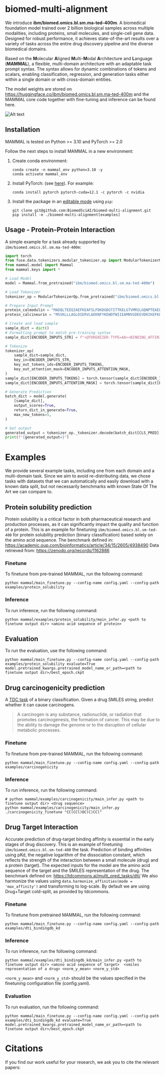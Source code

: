 
# biomed-multi-alignment

We introduce **ibm/biomed.omics.bl.sm.ma-ted-400m**.
A biomedical foundation model trained over 2 billion biological samples across multiple modalities, including proteins, small molecules, and single-cell gene data.
Designed for robust performance, it achieves state-of-the-art results over a variety of tasks across the entire drug discovery pipeline and the diverse biomedical domains.

Based on the **M**olecular **A**ligned **M**ulti-**M**odal **A**rchitecture and **L**anguage (**MAMMAL**), a flexible, multi-domain architecture with an adaptable task prompt syntax.
The syntax allows for dynamic combinations of tokens and scalars, enabling classification, regression, and generation tasks either within a single domain or with cross-domain entities.

The model weights are stored on https://huggingface.co/ibm/biomed.omics.bl.sm.ma-ted-400m and the MAMMAL core code together with fine-tuning and inference can be found here.

![Alt text](mammal.png)

## Installation
MAMMAL is tested on Python >= 3.10 and PyTorch >= 2.0

Follow the next steps to install MAMMAL in a new environment:
1. Create conda environment:
    ```
    conda create -n mammal_env python=3.10 -y
    conda activate mammal_env
    ```

2. Install PyTorch: (see [here](https://pytorch.org/get-started/locally/)). For example:
   ```
   conda install pytorch pytorch-cuda=12.1 -c pytorch -c nvidia
   ```

3. Install the package in an [editable mode](https://pip.pypa.io/en/stable/topics/local-project-installs/#editable-installs) using `pip`:
   ```
   git clone git@github.com:BiomedSciAI/biomed-multi-alignment.git
   pip install -e ./biomed-multi-alignment[examples]
   ```

## Usage - Protein-Protein Interaction
A simple example for a task already supported by `ibm/biomed.omics.bl.sm.ma-ted-400m`:
```python
import torch
from fuse.data.tokenizers.modular_tokenizer.op import ModularTokenizerOp
from mammal.model import Mammal
from mammal.keys import *

# Load Model
model = Mammal.from_pretrained("ibm/biomed.omics.bl.sm.ma-ted-400m")

# Load Tokenizer
tokenizer_op = ModularTokenizerOp.from_pretrained("ibm/biomed.omics.bl.sm.ma-ted-400m")

# Prepare Input Prompt
protein_calmodulin = "MADQLTEEQIAEFKEAFSLFDKDGDGTITTKELGTVMRSLGQNPTEAELQDMISELDQDGFIDKEDLHDGDGKISFEEFLNLVNKEMTADVDGDGQVNYEEFVTMMTSK"
protein_calcineurin = "MSSKLLLAGLDIERVLAEKNFYKEWDTWIIEAMNVGDEEVDRIKEFKEDEIFEEAKTLGTAEMQEYKKQKLEEAIEGAFDIFDKDGNGYISAAELRHVMTNLGEKLTDEEVDEMIRQMWDQNGDWDRIKELKFGEIKKLSAKDTRGTIFIKVFENLGTGVDSEYEDVSKYMLKHQ"

# Create and load sample
sample_dict = dict()
# Formatting prompt to match pre-training syntax
sample_dict[ENCODER_INPUTS_STR] = f"<@TOKENIZER-TYPE=AA><BINDING_AFFINITY_CLASS><SENTINEL_ID_0><MOLECULAR_ENTITY><MOLECULAR_ENTITY_GENERAL_PROTEIN><SEQUENCE_NATURAL_START>{protein_calmodulin}<SEQUENCE_NATURAL_END><MOLECULAR_ENTITY><MOLECULAR_ENTITY_GENERAL_PROTEIN><SEQUENCE_NATURAL_START>{protein_calcineurin}<SEQUENCE_NATURAL_END><EOS>"

# Tokenize
tokenizer_op(
    sample_dict=sample_dict,
    key_in=ENCODER_INPUTS_STR,
    key_out_tokens_ids=ENCODER_INPUTS_TOKENS,
    key_out_attention_mask=ENCODER_INPUTS_ATTENTION_MASK,
)
sample_dict[ENCODER_INPUTS_TOKENS] = torch.tensor(sample_dict[ENCODER_INPUTS_TOKENS])
sample_dict[ENCODER_INPUTS_ATTENTION_MASK] = torch.tensor(sample_dict[ENCODER_INPUTS_ATTENTION_MASK])

# Generate Prediction
batch_dict = model.generate(
    [sample_dict],
    output_scores=True,
    return_dict_in_generate=True,
    max_new_tokens=5,
)

# Get output
generated_output = tokenizer_op._tokenizer.decode(batch_dict[CLS_PRED][0])
print(f"{generated_output=}")
```


# Examples
We provide several example tasks, including one from each domain and a multi-domain task.
Since we aim to avoid re-distributing data, we chose tasks with datasets that we can automatically and easily download with a known data split, but not necessarily benchmarks with known State Of The Art we can compare to.


## Protein solubility prediction
Protein solubility is a critical factor in both pharmaceutical research and production processes, as it can significantly impact the quality and function of a protein.
This is an example for finetuning `ibm/biomed.omics.bl.sm-ted-400` for protein solubility prediction (binary classification) based solely on the amino acid sequence.
The benchmark defined in: https://academic.oup.com/bioinformatics/article/34/15/2605/4938490
Data retrieved from: https://zenodo.org/records/1162886


### Finetune
To finetune from pre-trained MAMMAL, run the following command:
```
python mammal/main_finetune.py --config-name config.yaml --config-path  examples/protein_solubility
```
### Inference
To run inference, run the following command:
```
python mammal/examples/protein_solubility/main_infer.py <path to finetune output dir> <amino acid sequence of protein>
```
## Evaluation
To run the evaluation, use the following command:
```
python mammal/main_finetune.py --config-name config.yaml --config-path  examples/protein_solubility evaluate=True model.pretrained_kwargs.pretrained_model_name_or_path=<path to finetune output dir>/best_epoch.ckpt
```

## Drug carcinogenicity prediction
A [TDC task](https://tdcommons.ai/single_pred_tasks/tox/#carcinogens) of a binary classification. Given a drug SMILES string, predict whether it can cause carcinogens.
> A carcinogen is any substance, radionuclide, or radiation that promotes carcinogenesis, the formation of cancer. This may be due to the ability to damage the genome or to the disruption of cellular metabolic processes.

### Finetune
To finetune from pre-trained MAMMAL, run the following command:
```
python mammal/main_finetune.py --config-name config.yaml --config-path  examples/carcinogenicity
```
### Inference
To run inference, run the following command:
```
# python mammal/examples/carcinogenicity/main_infer.py <path to finetune output dir> <drug sequence>
python mammal/examples/carcinogenicity/main_infer.py ./carcinogenicity_finetune "CC(CCl)OC(C)CCl"
```

## Drug Target Interaction
Accurate prediction of drug-target binding affinity is essential in the early stages of drug discovery.
This is an example of finetuning `ibm/biomed.omics.bl.sm-ted-400` the task.
Prediction of binding affinities using pKd, the negative logarithm of the dissociation constant, which reflects the strength of the interaction between a small molecule (drug) and a protein (target).
The expected inputs for the model are the amino acid sequence of the target and the SMILES representation of the drug.
The benchmark defined on: https://tdcommons.ai/multi_pred_tasks/dti/
We also harmonize the values using `data.harmonize_affinities(mode = 'max_affinity')` and transforming to log-scale.
By default we are using Drug+Target cold-split, as provided by tdcommons.

### Finetune
To finetune from pretrained MAMMAL, run the following command:
```
python mammal/main_finetune.py --config-name config.yaml --config-path  examples/dti_bindingdb_kd
```
### Inference
To run inference, run the following command:
```
python mammal/examples/dti_bindingdb_kd/main_infer.py <path to finetune output dir> <amino acid sequence of target>  <smiles representation of a drug> <norm_y_mean> <norm_y_std>
```
`<norm_y_mean>` and `<norm_y_std>` should be the values specified in the finetuning configuration file (config.yaml).
### Evaluation
To run evaluation, run the following command:
```
python mammal/main_finetune.py --config-name config.yaml --config-path  examples/dti_bindingdb_kd evaluate=True model.pretrained_kwargs.pretrained_model_name_or_path=<path to finetune output dir>/best_epoch.ckpt
```

# Citations
If you find our work useful for your research, we ask you to cite the relevant papers:
